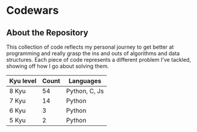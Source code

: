 # Codewars

## About the Repository
This collection of code reflects my personal journey to get better at programming and really grasp the ins and outs of algorithms and data structures. Each piece of code represents a different problem I've tackled, showing off how I go about solving them.

| Kyu level | Count | Languages |
|-----------------|-----------------|-----------------   |
|       8 Kyu     |       54        |   Python, C, Js    |
|       7 Kyu     |       14        |   Python           |
|       6 Kyu     |       3         |   Python           | 
|       5 Kyu     |       2         |   Python           | 
